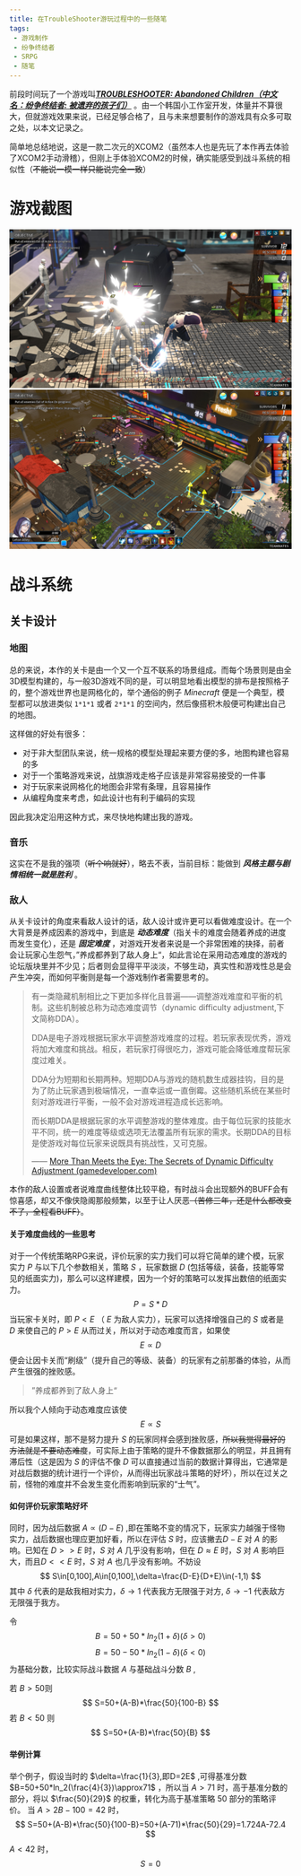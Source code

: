 ```yaml
---
title: 在TroubleShooter游玩过程中的一些随笔
tags:
 - 游戏制作
 - 纷争终结者
 - SRPG
 - 随笔
---
```

前段时间玩了一个游戏叫[***TROUBLESHOOTER: Abandoned Children（中文名：纷争终结者: 被遗弃的孩子们）***](https://store.steampowered.com/app/470310/_/) 。由一个韩国小工作室开发，体量并不算很大，但就游戏效果来说，已经足够合格了，且与未来想要制作的游戏具有众多可取之处，以本文记录之。

简单地总结地说，这是一款二次元的XCOM2（虽然本人也是先玩了本作再去体验了XCOM2手动滑稽），但刚上手体验XCOM2的时候，确实能感受到战斗系统的相似性（~~不能说一模一样只能说完全一致~~）

# 游戏截图
![战斗界面](在TroubleShooter游玩过程中的一些随笔/战斗界面1.png)
![](在TroubleShooter游玩过程中的一些随笔/image-20220502162655911.png)

# 战斗系统
## 关卡设计
### 地图
总的来说，本作的关卡是由一个又一个互不联系的场景组成。而每个场景则是由全3D模型构建的，与一般3D游戏不同的是，可以明显地看出模型的排布是按照格子的，整个游戏世界也是网格化的，举个通俗的例子 *Minecraft* 便是一个典型，模型都可以放进类似 `1*1*1` 或者 `2*1*1`
的空间内，然后像搭积木般便可构建出自己的地图。

这样做的好处有很多：
- 对于非大型团队来说，统一规格的模型处理起来要方便的多，地图构建也容易的多
- 对于一个策略游戏来说，战旗游戏走格子应该是非常容易接受的一件事
- 对于玩家来说网格化的地图会非常有条理，且容易操作
- 从编程角度来考虑，如此设计也有利于编码的实现

因此我决定沿用这种方式，来尽快地构建出我的游戏。

### 音乐
这实在不是我的强项（~~听个响就好~~），略去不表，当前目标：能做到 ***风格主题与剧情相统一就是胜利*** 。

### 敌人
从关卡设计的角度来看敌人设计的话，敌人设计或许更可以看做难度设计。在一个大背景是养成因素的游戏中，到底是 ***动态难度***（指关卡的难度会随着养成的进度而发生变化），还是 ***固定难度*** ，对游戏开发者来说是一个非常困难的抉择，前者会让玩家心生怨气，”养成都养到了敌人身上“，如此言论在采用动态难度的游戏的论坛版块里并不少见；后者则会显得平平淡淡，不够生动，真实性和游戏性总是会产生冲突，而如何平衡则是每一个游戏制作者需要思考的。

>有一类隐藏机制相比之下更加多样化且普遍——调整游戏难度和平衡的机制。这些机制被总称为动态难度调节（dynamic difficulty adjustment,下文简称DDA）。
>
>DDA是电子游戏根据玩家水平调整游戏难度的过程。若玩家表现优秀，游戏将加大难度和挑战。相反，若玩家打得很吃力，游戏可能会降低难度帮玩家度过难关。
>
>DDA分为短期和长期两种。短期DDA与游戏的随机数生成器挂钩，目的是为了防止玩家遇到极端情况，一直幸运或一直倒霉。这些随机系统在某些时刻对游戏进行平衡，一般不会对游戏进程造成长远影响。
>
>而长期DDA是根据玩家的水平调整游戏的整体难度。由于每位玩家的技能水平不同，统一的难度等级或选项无法覆盖所有玩家的需求。长期DDA的目标是使游戏对每位玩家来说既具有挑战性，又可克服。
> 
> —— [More Than Meets the Eye: The Secrets of Dynamic Difficulty Adjustment (gamedeveloper.com)](https://www.gamedeveloper.com/design/more-than-meets-the-eye-the-secrets-of-dynamic-difficulty-adjustment)

本作的敌人设置或者说难度曲线整体比较平稳，有时战斗会出现额外的BUFF会有惊喜感，却又不像侠隐阁那般频繁，以至于让人厌恶~~（苦修三年，还是什么都改变不了，全程看BUFF）~~。

#### 关于难度曲线的一些思考
对于一个传统策略RPG来说，评价玩家的实力我们可以将它简单的建个模，玩家实力 $P$ 与以下几个参数相关，策略 $S$ ，玩家数据 $D$ (包括等级，装备，技能等常见的纸面实力)，那么可以这样建模，因为一个好的策略可以发挥出数倍的纸面实力。
$$
P = S * D
$$
当玩家卡关时，即 $P<E$ （ $E$ 为敌人实力），玩家可以选择增强自己的 $S$ 或者是 $D$ 来使自己的 $P>E$  从而过关，所以对于动态难度而言，如果使$$E\propto D$$ 便会让因卡关而“刷级”（提升自己的等级、装备）的玩家有之前那番的体验，从而产生很强的挫败感。

>”养成都养到了敌人身上“

所以我个人倾向于动态难度应该使 $$E\propto S$$可是如果这样，那不是努力提升 $S$ 的玩家同样会感到挫败感，~~所以我觉得最好的方法就是不要动态难度~~，可实际上由于策略的提升不像数据那么的明显，并且拥有滞后性（这是因为 $S$ 的评估不像 $D$ 可以直接通过当前的数据计算得出，它通常是对战后数据的统计进行一个评价，从而得出玩家战斗策略的好坏），所以在过关之前，怪物的难度并不会发生变化而影响到玩家的“士气”。

#### 如何评价玩家策略好坏
同时，因为战后数据 $A\propto (D-E)$ ,即在策略不变的情况下，玩家实力越强于怪物实力，战后数据也理应更加好看，所以在评估 $S$ 时，应该撇去$D-E$ 对 $A$ 的影响。已知在 $D>>E$ 时，$S$ 对 $A$ 几乎没有影响，但在 $D\approx E$ 时，$S$ 对 $A$ 影响巨大，而且$D<<E$ 时，$S$ 对 $A$ 也几乎没有影响。不妨设
$$
S\in[0,100],A\in[0,100],\delta=\frac{D-E}{D+E}\in(-1,1)
$$
其中 $\delta$ 代表的是敌我相对实力，$\delta\to1$ 代表我方无限强于对方, $\delta\to-1$ 代表敌方无限强于我方。

令
$$
B=50+50*ln_2(1+\delta) (\delta>0)
$$
$$
B=50-50*ln_2(1-\delta)        (\delta<0)
$$
为基础分数，比较实际战斗数据 $A$ 与基础战斗分数 $B$ ,

若 $B>50$则
$$
S=50+(A-B)*\frac{50}{100-B}
$$
若 $B<50$ 则
$$
S=50+(A-B)*\frac{50}{B}
$$
#### 举例计算
举个例子，假设当时的 $\delta=\frac{1}{3},即D=2E$ ,可得基准分数$B=50+50*ln_2(\frac{4}{3})\approx71$ ，所以当 $A>71$ 时，高于基准分数的部分，将以 $\frac{50}{29}$ 的权重，转化为高于基准策略 $50$ 部分的策略评价。
当 $A>2B-100=42$ 时，
$$
S=50+(A-B)*\frac{50}{100-B}=50+(A-71)*\frac{50}{29}=1.724A-72.4
$$
 $A<42$ 时，
 $$
 S=0
$$
